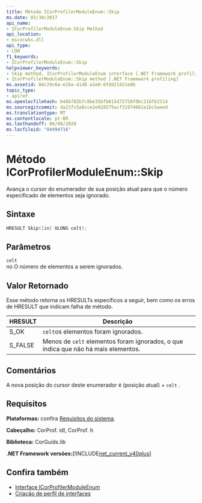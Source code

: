 ```yaml
---
title: Método ICorProfilerModuleEnum::Skip
ms.date: 03/30/2017
api_name:
- ICorProfilerModuleEnum.Skip Method
api_location:
- mscorwks.dll
api_type:
- COM
f1_keywords:
- ICorProfilerModuleEnum::Skip
helpviewer_keywords:
- Skip method, ICorProfilerModuleEnum interface [.NET Framework profiling]
- ICorProfilerModuleEnum::Skip method [.NET Framework profiling]
ms.assetid: 8dc29c6a-e2ba-41d8-a1e0-0fdd21421e0b
topic_type:
- apiref
ms.openlocfilehash: b48b782b7c8be35bfb815d72758f0bc316fb2114
ms.sourcegitcommit: da21fc5a8cce1e028575acf31974681a1bc5aeed
ms.translationtype: MT
ms.contentlocale: pt-BR
ms.lasthandoff: 06/08/2020
ms.locfileid: "84494716"
---
```

# <a name="icorprofilermoduleenumskip-method"></a>Método ICorProfilerModuleEnum::Skip
Avança o cursor do enumerador de sua posição atual para que o número especificado de elementos seja ignorado.  
  
## <a name="syntax"></a>Sintaxe  
  
```cpp  
HRESULT Skip([in] ULONG celt);  
```  
  
## <a name="parameters"></a>Parâmetros  
 `celt`  
 no O número de elementos a serem ignorados.  
  
## <a name="return-value"></a>Valor Retornado  
 Esse método retorna os HRESULTs específicos a seguir, bem como os erros de HRESULT que indicam falha de método.  
  
|HRESULT|Descrição|  
|-------------|-----------------|  
|S_OK|`celt`os elementos foram ignorados.|  
|S_FALSE|Menos de `celt` elementos foram ignorados, o que indica que não há mais elementos.|  
  
## <a name="remarks"></a>Comentários  
 A nova posição do cursor deste enumerador é (posição atual) + `celt` .  
  
## <a name="requirements"></a>Requisitos  
 **Plataformas:** confira [Requisitos do sistema](../../get-started/system-requirements.md).  
  
 **Cabeçalho:** CorProf. idl, CorProf. h  
  
 **Biblioteca:** CorGuids.lib  
  
 **.NET Framework versões:**[!INCLUDE[net_current_v40plus](../../../../includes/net-current-v40plus-md.md)]  
  
## <a name="see-also"></a>Confira também

- [Interface ICorProfilerModuleEnum](icorprofilermoduleenum-interface.md)
- [Criação de perfil de interfaces](profiling-interfaces.md)
